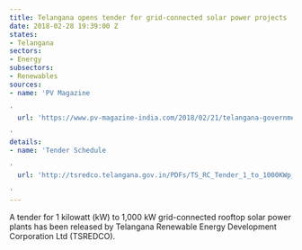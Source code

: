 ```yaml
---
title: Telangana opens tender for grid-connected solar power projects
date: 2018-02-28 19:39:00 Z
states:
- Telangana
sectors:
- Energy
subsectors:
- Renewables
sources:
- name: 'PV Magazine

'
  url: 'https://www.pv-magazine-india.com/2018/02/21/telangana-government-releases-solar-rooftop-tender-up-to-1000-kw/

'
details:
- name: 'Tender Schedule

'
  url: 'http://tsredco.telangana.gov.in/PDFs/TS_RC_Tender_1_to_1000KWp_2018_19.pdf

'
---
```


A tender for 1 kilowatt (kW) to 1,000 kW grid-connected rooftop solar power plants has been released by Telangana Renewable Energy Development Corporation Ltd (TSREDCO).

